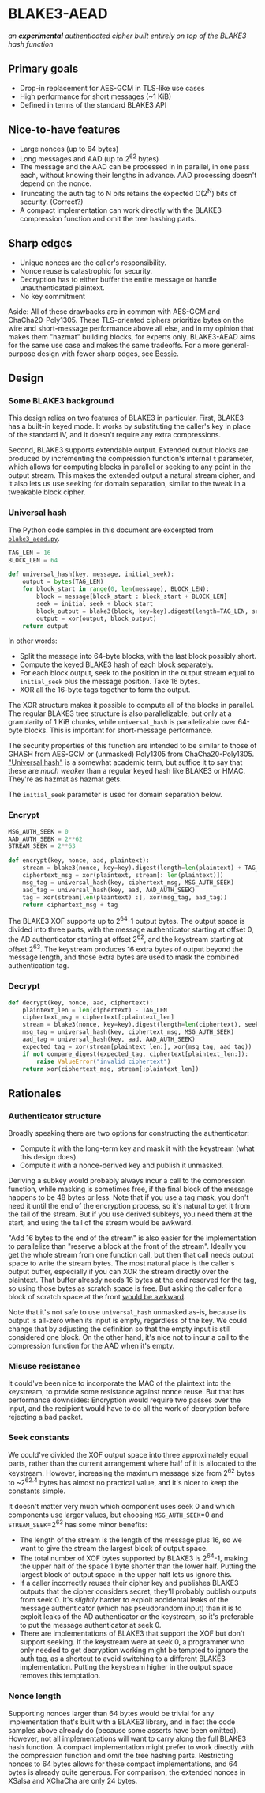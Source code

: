 # BLAKE3-AEAD

*an **experimental** authenticated cipher built entirely on top of the BLAKE3
hash function*

## Primary goals

- Drop-in replacement for AES-GCM in TLS-like use cases
- High performance for short messages (~1 KiB)
- Defined in terms of the standard BLAKE3 API

## Nice-to-have features

- Large nonces (up to 64 bytes)
- Long messages and AAD (up to 2<sup>62</sup> bytes)
- The message and the AAD can be processed in in parallel, in one pass each,
  without knowing their lengths in advance. AAD processing doesn't depend on
  the nonce.
- Truncating the auth tag to N bits retains the expected O(2<sup>N</sup>) bits
  of security. (Correct?)
- A compact implementation can work directly with the BLAKE3 compression
  function and omit the tree hashing parts.

## Sharp edges

- Unique nonces are the caller's responsibility.
- Nonce reuse is catastrophic for security.
- Decryption has to either buffer the entire message or handle unauthenticated
  plaintext.
- No key commitment

Aside: All of these drawbacks are in common with AES-GCM and ChaCha20-Poly1305.
These TLS-oriented ciphers prioritize bytes on the wire and short-message
performance above all else, and in my opinion that makes them "hazmat" building
blocks, for experts only. BLAKE3-AEAD aims for the same use case and makes the
same tradeoffs. For a more general-purpose design with fewer sharp edges, see
[Bessie](https://github.com/oconnor663/bessie).

## Design

### Some BLAKE3 background

This design relies on two features of BLAKE3 in particular. First, BLAKE3 has a
built-in keyed mode. It works by substituting the caller's key in place of the
standard IV, and it doesn't require any extra compressions.

Second, BLAKE3 supports extendable output. Extended output blocks are produced
by incrementing the compression function's internal `t` parameter, which allows
for computing blocks in parallel or seeking to any point in the output stream.
This makes the extended output a natural stream cipher, and it also lets us use
seeking for domain separation, similar to the tweak in a tweakable block
cipher.

### Universal hash

The Python code samples in this document are excerpted from
[`blake3_aead.py`](python/blake3_aead.py).

```python
TAG_LEN = 16
BLOCK_LEN = 64

def universal_hash(key, message, initial_seek):
    output = bytes(TAG_LEN)
    for block_start in range(0, len(message), BLOCK_LEN):
        block = message[block_start : block_start + BLOCK_LEN]
        seek = initial_seek + block_start
        block_output = blake3(block, key=key).digest(length=TAG_LEN, seek=seek)
        output = xor(output, block_output)
    return output
```

In other words:

- Split the message into 64-byte blocks, with the last block possibly short.
- Compute the keyed BLAKE3 hash of each block separately.
- For each block output, seek to the position in the output stream equal to
  `initial_seek` plus the message position. Take 16 bytes.
- XOR all the 16-byte tags together to form the output.

The XOR structure makes it possible to compute all of the blocks in parallel.
The regular BLAKE3 tree structure is also parallelizable, but only at a
granularity of 1 KiB chunks, while `universal_hash` is parallelizable over
64-byte blocks. This is important for short-message performance.

The security properties of this function are intended to be similar to those of
GHASH from AES-GCM or (unmasked) Poly1305 from ChaCha20-Poly1305. ["Universal
hash"](https://en.wikipedia.org/wiki/Universal_hashing) is a somewhat academic
term, but suffice it to say that these are _much weaker_ than a regular keyed
hash like BLAKE3 or HMAC. They're as hazmat as hazmat gets.

The `initial_seek` parameter is used for domain separation below.

### Encrypt

```python
MSG_AUTH_SEEK = 0
AAD_AUTH_SEEK = 2**62
STREAM_SEEK = 2**63

def encrypt(key, nonce, aad, plaintext):
    stream = blake3(nonce, key=key).digest(length=len(plaintext) + TAG_LEN, seek=STREAM_SEEK)
    ciphertext_msg = xor(plaintext, stream[: len(plaintext)])
    msg_tag = universal_hash(key, ciphertext_msg, MSG_AUTH_SEEK)
    aad_tag = universal_hash(key, aad, AAD_AUTH_SEEK)
    tag = xor(stream[len(plaintext) :], xor(msg_tag, aad_tag))
    return ciphertext_msg + tag
```

The BLAKE3 XOF supports up to 2<sup>64</sup>-1 output bytes. The output space
is divided into three parts, with the message authenticator starting at offset
0, the AD authenticator starting at offset 2<sup>62</sup>, and the keystream
starting at offset 2<sup>63</sup>. The keystream produces 16 extra bytes of
output beyond the message length, and those extra bytes are used to mask the
combined authentication tag.

### Decrypt

```python
def decrypt(key, nonce, aad, ciphertext):
    plaintext_len = len(ciphertext) - TAG_LEN
    ciphertext_msg = ciphertext[:plaintext_len]
    stream = blake3(nonce, key=key).digest(length=len(ciphertext), seek=STREAM_SEEK)
    msg_tag = universal_hash(key, ciphertext_msg, MSG_AUTH_SEEK)
    aad_tag = universal_hash(key, aad, AAD_AUTH_SEEK)
    expected_tag = xor(stream[plaintext_len:], xor(msg_tag, aad_tag))
    if not compare_digest(expected_tag, ciphertext[plaintext_len:]):
        raise ValueError("invalid ciphertext")
    return xor(ciphertext_msg, stream[:plaintext_len])
```

## Rationales

### Authenticator structure

Broadly speaking there are two options for constructing the authenticator:

- Compute it with the long-term key and mask it with the keystream (what this
  design does).
- Compute it with a nonce-derived key and publish it unmasked.

Deriving a subkey would probably always incur a call to the compression
function, while masking is sometimes free, if the final block of the message
happens to be 48 bytes or less. Note that if you use a tag mask, you don't need
it until the end of the encryption process, so it's natural to get it from the
tail of the stream. But if you use derived subkeys, you need them at the start,
and using the tail of the stream would be awkward.

"Add 16 bytes to the end of the stream" is also easier for the implementation
to parallelize than "reserve a block at the front of the stream". Ideally you
get the whole stream from one function call, but then that call needs output
space to write the stream bytes. The most natural place is the caller's output
buffer, especially if you can XOR the stream directly over the plaintext. That
buffer already needs 16 bytes at the end reserved for the tag, so using those
bytes as scratch space is free. But asking the caller for a block of scratch
space at the front [would be awkward](https://nacl.cr.yp.to/secretbox.html).

Note that it's not safe to use `universal_hash` unmasked as-is, because its
output is all-zero when its input is empty, regardless of the key. We could
change that by adjusting the definition so that the empty input is still
considered one block. On the other hand, it's nice not to incur a call to the
compression function for the AAD when it's empty.

### Misuse resistance

It could've been nice to incorporate the MAC of the plaintext into the
keystream, to provide some resistance against nonce reuse. But that has
performance downsides: Encryption would require two passes over the input, and
the recipient would have to do all the work of decryption before rejecting a
bad packet.

### Seek constants

We could've divided the XOF output space into three approximately equal parts,
rather than the current arrangement where half of it is allocated to the
keystream. However, increasing the maximum message size from 2<sup>62</sup>
bytes to ~2<sup>62.4</sup> bytes has almost no practical value, and it's nicer
to keep the constants simple.

It doesn't matter very much which component uses seek 0 and which components
use larger values, but choosing `MSG_AUTH_SEEK`=0 and `STREAM_SEEK`=2<sup>63</sup>
has some minor benefits:

- The length of the stream is the length of the message plus 16, so we want to
  give the stream the largest block of output space.
- The total number of XOF bytes supported by BLAKE3 is 2<sup>64</sup>-1, making
  the upper half of the space 1 byte shorter than the lower half. Putting the
  largest block of output space in the upper half lets us ignore this.
- If a caller incorrectly reuses their cipher key and publishes BLAKE3 outputs
  that the cipher considers secret, they'll probably publish outputs from seek
  0. It's _slightly_ harder to exploit accidental leaks of the message
  authenticator (which has pseudorandom input) than it is to exploit leaks of
  the AD authenticator or the keystream, so it's preferable to put the message
  authenticator at seek 0.
- There are implementations of BLAKE3 that support the XOF but don't support
  seeking. If the keystream were at seek 0, a programmer who only needed to get
  decryption working might be tempted to ignore the auth tag, as a shortcut to
  avoid switching to a different BLAKE3 implementation. Putting the keystream
  higher in the output space removes this temptation.

### Nonce length

Supporting nonces larger than 64 bytes would be trivial for any implementation
that's built with a BLAKE3 library, and in fact the code samples above already
do (because some asserts have been omitted). However, not all implementations
will want to carry along the full BLAKE3 hash function. A compact
implementation might prefer to work directly with the compression function and
omit the tree hashing parts. Restricting nonces to 64 bytes allows for these
compact implementations, and 64 bytes is already quite generous. For
comparison, the extended nonces in XSalsa and XChaCha are only 24 bytes.
